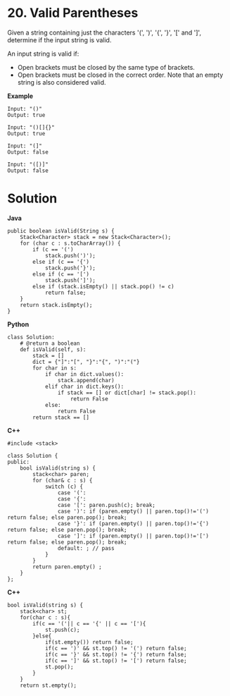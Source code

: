 # 20. Valid Parentheses
Given a string containing just the characters '(', ')', '{', '}', '[' and ']', determine if the input string is valid.

An input string is valid if:

- Open brackets must be closed by the same type of brackets.
- Open brackets must be closed in the correct order.
Note that an empty string is also considered valid.

**Example**
```
Input: "()"
Output: true

Input: "()[]{}"
Output: true

Input: "(]"
Output: false

Input: "([)]"
Output: false
```

# Solution
**Java**
```
public boolean isValid(String s) {
	Stack<Character> stack = new Stack<Character>();
	for (char c : s.toCharArray()) {
		if (c == '(')
			stack.push(')');
		else if (c == '{')
			stack.push('}');
		else if (c == '[')
			stack.push(']');
		else if (stack.isEmpty() || stack.pop() != c)
			return false;
	}
	return stack.isEmpty();
}
```

**Python**
```
class Solution:
    # @return a boolean
    def isValid(self, s):
        stack = []
        dict = {"]":"[", "}":"{", ")":"("}
        for char in s:
            if char in dict.values():
                stack.append(char)
            elif char in dict.keys():
                if stack == [] or dict[char] != stack.pop():
                    return False
            else:
                return False
        return stack == []
```

**C++**
```
#include <stack>

class Solution {
public:
    bool isValid(string s) {
        stack<char> paren;
        for (char& c : s) {
            switch (c) {
                case '(': 
                case '{': 
                case '[': paren.push(c); break;
                case ')': if (paren.empty() || paren.top()!='(') return false; else paren.pop(); break;
                case '}': if (paren.empty() || paren.top()!='{') return false; else paren.pop(); break;
                case ']': if (paren.empty() || paren.top()!='[') return false; else paren.pop(); break;
                default: ; // pass
            }
        }
        return paren.empty() ;
    }
};
```

**C++**
```
bool isValid(string s) {
    stack<char> st;
    for(char c : s){
        if(c == '('|| c == '{' || c == '['){
            st.push(c);
        }else{
            if(st.empty()) return false;
            if(c == ')' && st.top() != '(') return false;
            if(c == '}' && st.top() != '{') return false;
            if(c == ']' && st.top() != '[') return false;
            st.pop();
        }
    }
    return st.empty();
```


